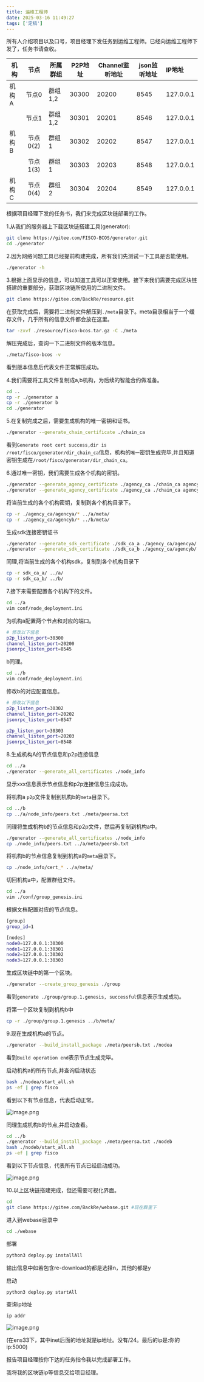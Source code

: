 ```yaml
---
title: 运维工程师
date: 2025-03-16 11:49:27
tags: ['定稿']
---
```


所有人介绍项目以及口号，项目经理下发任务到运维工程师。已经向运维工程师下发了，任务书请查收。

| 机构  |   节点   | 所属群组 | P2P地址 | Channel监听地址 | json监听地址 | IP地址    |
| ----- | :------: | -------- | ------- | --------------- | ------------ | :-------- |
| 机构A |  节点0   | 群组1,2  | 30300   | 20200           | 8545         | 127.0.0.1 |
|       |  节点1   | 群组1,2  | 30301   | 20201           | 8546         | 127.0.0.1 |
| 机构B | 节点0(2) | 群组1    | 30302   | 20202           | 8547         | 127.0.0.1 |
|       | 节点1(3) | 群组1    | 30303   | 20203           | 8548         | 127.0.0.1 |
| 机构C | 节点0(4) | 群组2    | 30304   | 20204           | 8549         | 127.0.0.1 |

根据项目经理下发的任务书，我们来完成区块链部署的工作。

1.从我们的服务器上下载区块链搭建工具(generator):

```sh
git clone https://gitee.com/FISCO-BCOS/generator.git
cd ./generator
```

2.因为网络问题工具已经提前构建完成，所有我们先测试一下工具是否能使用。

```sh
./generator -h
```

3.根据上面显示的信息，可以知道工具可以正常使用。接下来我们需要完成区块链搭建的重要部分，获取区块链所使用的二进制文件。

```sh
git clone https://gitee.com/BackRe/resource.git
```

在获取完成后，需要将二进制文件解压到`./meta`目录下。meta目录相当于一个缓存文件，几乎所有的信息文件都会放在这里。

```sh
tar -zxvf ./resource/fisco-bcos.tar.gz -C ./meta
```

解压完成后，查询一下二进制文件的版本信息。

```sh
./meta/fisco-bcos -v
```

看到版本信息后代表文件正常解压成功。

4.我们需要将工具文件复制成a,b机构，为后续的智能合约做准备。

```sh
cd ..
cp -r ./generator a
cp -r ./generator b
cd ./generator
```

5.在复制完成之后，需要生成机构的唯一密钥和证书。

```sh
./generator --generate_chain_certificate ./chain_ca
```

看到`Generate root cert success,dir is /root/fisco/generator/dir_chain_ca`信息，机构的`唯一`密钥生成完毕,并且知道密钥生成在`/root/fisco/generator/dir_chain_ca`。

6.通过唯一密钥，我们需要生成各个机构的密钥。

```sh
./generator --generate_agency_certificate ./agency_ca ./chain_ca agencya
./generator --generate_agency_certificate ./agency_ca ./chain_ca agencyb
```

将当前生成的各个机构密钥，复制到各个机构目录下。

```sh
cp -r ./agency_ca/agencya/* ../a/meta/
cp -r ./agency_ca/agencyb/* ../b/meta/
```

生成sdk连接密钥证书

```sh
./generator --generate_sdk_certificate ./sdk_ca_a ./agency_ca/agencya/
./generator --generate_sdk_certificate ./sdk_ca_b ./agency_ca/agencyb/
```

同理,将当前生成的各个机构sdk，复制到各个机构目录下

```sh
cp -r sdk_ca_a/ ../a/
cp -r sdk_ca_b/ ../b/
```

7.接下来需要配置各个机构下的文件。

```sh
cd ../a
vim conf/node_deployment.ini
```

为机构a配置两个节点和对应的端口。

```sh
# 修改以下信息
p2p_listen_port=30300
channel_listen_port=20200
jsonrpc_listen_port=8545
```

b同理。

```sh
cd ../b
vim conf/node_deployment.ini
```

修改b的对应配置信息。

```sh
# 修改以下信息
p2p_listen_port=30302
channel_listen_port=20202
jsonrpc_listen_port=8547

p2p_listen_port=30303
channel_listen_port=20203
jsonrpc_listen_port=8548
```

8.生成机构A的节点信息和p2p连接信息

```sh
cd ../a
./generator --generate_all_certificates ./node_info
```

显示xxx信息表示节点信息和p2p连接信息生成成功。

将机构a `p2p`文件复制到机构b的`meta`目录下。

```sh
cd ../b
cp ../a/node_info/peers.txt ./meta/peersa.txt
```

同理将生成机构b的节点信息和p2p文件，然后再复制到机构a中。

```sh
./generator --generate_all_certificates ./node_info
cp ./node_info/peers.txt ../a/meta/peersb.txt
```

将机构b的节点信息复制到机构a的`meta`目录下。

```sh
cp ./node_info/cert_* ../a/meta/
```

切回机构a中，配置群组文件。

```sh
cd ../a
vim ./conf/group_genesis.ini
```

根据文档配置对应的节点信息。

```sh
[group]
group_id=1

[nodes]
node0=127.0.0.1:30300
node1=127.0.0.1:30301
node2=127.0.0.1:30302
node3=127.0.0.1:30303
```

生成区块链中的第一个区块。

```sh
./generator --create_group_genesis ./group
```

看到`generate ./group/group.1.genesis, successful`信息表示生成成功。

将第一个区块复制到机构b中

```sh
cp -r ./group/group.1.genesis ../b/meta/
```

9.现在生成机构a的节点。

```sh
./generator --build_install_package ./meta/peersb.txt ./nodea
```

看到`Build operation end`表示节点生成完毕。

启动机构a的所有节点,并查询启动状态

```sh
bash ./nodea/start_all.sh
ps -ef | grep fisco
```

看到以下有节点信息，代表启动正常。

![image.png](https://s2.loli.net/2025/03/16/ZEheYOJPksFplvH.png)

同理生成机构b的节点,并启动查看。

```sh
cd ../b
./generator --build_install_package ./meta/peersa.txt ./nodeb
bash ./nodeb/start_all.sh
ps -ef | grep fisco
```

看到以下节点信息，代表所有节点已经启动成功。

![image.png](https://s2.loli.net/2025/03/16/DF5R6fXMKVdhygA.png)

10.以上区块链搭建完成，但还需要可视化界面。

```sh
cd
git clone https://gitee.com/BackRe/webase.git #现在群里下
```

进入到webase目录中

```sh
cd ./webase
```

部署

```sh
python3 deploy.py installAll
```

输出信息中如若包含re-download的都是选择n，其他的都是y

启动

```sh
python3 deploy.py startAll
```

查询ip地址

```sh
ip addr
```

![image.png](https://s2.loli.net/2025/03/16/pjxWRJ2Fcesiar3.png)

(在ens33下，其中inet后面的地址就是ip地址。没有/24。最后的ip是:你的ip:5000)

报告项目经理按你下达的任务指令我以完成部署工作。

我将我的区块链ip等信息交给项目经理。


